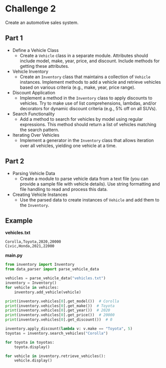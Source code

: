 # Challenge 2
Create an automotive sales system.

## Part 1
- Define a Vehicle Class
  - Create a `Vehicle` class in a separate module. Attributes should include model, make, year, price, and discount. Include methods for getting these attributes.
- Vehicle Inventory
  - Create an `Inventory` class that maintains a collection of `Vehicle` instances. Implement methods to add a vehicle and retrieve vehicles based on various criteria (e.g., make, year, price range).
- Discount Application
  - Implement a method in the `Inventory` class to apply discounts to vehicles. Try to make use of list comprehensions, lambdas, and/or decorators for dynamic discount criteria (e.g., 5% off on all SUVs).
- Search Functionality
  - Add a method to search for vehicles by model using regular expressions. This method should return a list of vehicles matching the search pattern.
- Iterating Over Vehicles
  - Implement a generator in the `Inventory` class that allows iteration over all vehicles, yielding one vehicle at a time.

## Part 2
- Parsing Vehicle Data
  - Create a module to parse vehicle data from a text file (you can provide a sample file with vehicle details). Use string formatting and file handling to read and process this data.
- Creating Vehicle Instances
  - Use the parsed data to create instances of `Vehicle` and add them to the `Inventory`.

## Example

**vehicles.txt**
```
Corolla,Toyota,2020,20000
Civic,Honda,2021,22000
```

**main.py**
```python
from inventory import Inventory
from data_parser import parse_vehicle_data

vehicles = parse_vehicle_data("vehicles.txt")
inventory = Inventory()
for vehicle in vehicles:
    inventory.add_vehicle(vehicle)

print(inventory.vehicles[0].get_model())  # Corolla
print(inventory.vehicles[0].get_make())  # Toyota
print(inventory.vehicles[0].get_year())  # 2020
print(inventory.vehicles[0].get_price())  # 20000
print(inventory.vehicles[0].get_discount())  # 0

inventory.apply_discount(lambda v: v.make == "Toyota", 5)
toyotas = inventory.search_vehicles("Corolla")

for toyota in toyotas:
    toyota.display()

for vehicle in inventory.retrieve_vehicles():
    vehicle.display()
```
